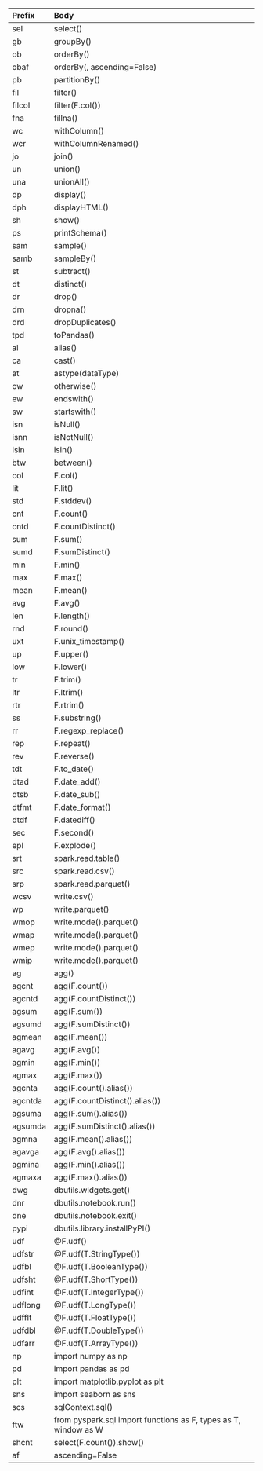 |Prefix|Body|
| :-- | :-- |
|sel|select()|
|gb|groupBy()|
|ob|orderBy()|
|obaf|orderBy(, ascending=False)|
|pb|partitionBy()|
|fil|filter()|
|filcol|filter(F.col())|
|fna|fillna()|
|wc|withColumn()|
|wcr|withColumnRenamed()|
|jo|join()|
|un|union()|
|una|unionAll()|
|dp|display()|
|dph|displayHTML()|
|sh|show()|
|ps|printSchema()|
|sam|sample()|
|samb|sampleBy()|
|st|subtract()|
|dt|distinct()|
|dr|drop()|
|drn|dropna()|
|drd|dropDuplicates()|
|tpd|toPandas()|
|al|alias()|
|ca|cast()|
|at|astype(dataType)|
|ow|otherwise()|
|ew|endswith()|
|sw|startswith()|
|isn|isNull()|
|isnn|isNotNull()|
|isin|isin()|
|btw|between()|
|col|F.col()|
|lit|F.lit()|
|std|F.stddev()|
|cnt|F.count()|
|cntd|F.countDistinct()|
|sum|F.sum()|
|sumd|F.sumDistinct()|
|min|F.min()|
|max|F.max()|
|mean|F.mean()|
|avg|F.avg()|
|len|F.length()|
|rnd|F.round()|
|uxt|F.unix_timestamp()|
|up|F.upper()|
|low|F.lower()|
|tr|F.trim()|
|ltr|F.ltrim()|
|rtr|F.rtrim()|
|ss|F.substring()|
|rr|F.regexp_replace()|
|rep|F.repeat()|
|rev|F.reverse()|
|tdt|F.to_date()|
|dtad|F.date_add()|
|dtsb|F.date_sub()|
|dtfmt|F.date_format()|
|dtdf|F.datediff()|
|sec|F.second()|
|epl|F.explode()|
|srt|spark.read.table()|
|src|spark.read.csv()|
|srp|spark.read.parquet()|
|wcsv|write.csv()|
|wp|write.parquet()|
|wmop|write.mode().parquet()|
|wmap|write.mode().parquet()|
|wmep|write.mode().parquet()|
|wmip|write.mode().parquet()|
|ag|agg()|
|agcnt|agg(F.count())|
|agcntd|agg(F.countDistinct())|
|agsum|agg(F.sum())|
|agsumd|agg(F.sumDistinct())|
|agmean|agg(F.mean())|
|agavg|agg(F.avg())|
|agmin|agg(F.min())|
|agmax|agg(F.max())|
|agcnta|agg(F.count().alias())|
|agcntda|agg(F.countDistinct().alias())|
|agsuma|agg(F.sum().alias())|
|agsumda|agg(F.sumDistinct().alias())|
|agmna|agg(F.mean().alias())|
|agavga|agg(F.avg().alias())|
|agmina|agg(F.min().alias())|
|agmaxa|agg(F.max().alias())|
|dwg|dbutils.widgets.get()|
|dnr|dbutils.notebook.run()|
|dne|dbutils.notebook.exit()|
|pypi|dbutils.library.installPyPI()|
|udf|@F.udf()|
|udfstr|@F.udf(T.StringType())|
|udfbl|@F.udf(T.BooleanType())|
|udfsht|@F.udf(T.ShortType())|
|udfint|@F.udf(T.IntegerType())|
|udflong|@F.udf(T.LongType())|
|udfflt|@F.udf(T.FloatType())|
|udfdbl|@F.udf(T.DoubleType())|
|udfarr|@F.udf(T.ArrayType())|
|np|import numpy as np|
|pd|import pandas as pd|
|plt|import matplotlib.pyplot as plt|
|sns|import seaborn as sns|
|scs|sqlContext.sql()|
|ftw|from pyspark.sql import functions as F, types as T, window as W|
|shcnt|select(F.count()).show()|
|af|ascending=False|